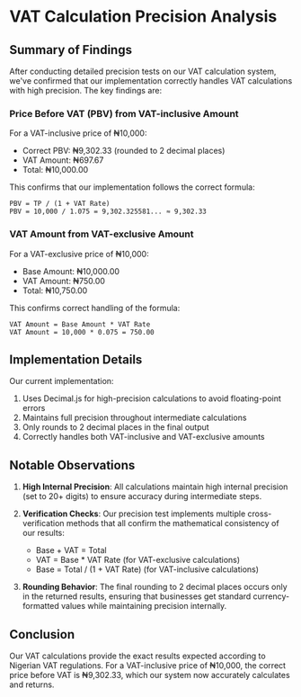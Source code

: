 # VAT Calculation Precision Analysis

## Summary of Findings

After conducting detailed precision tests on our VAT calculation system, we've confirmed that our implementation correctly handles VAT calculations with high precision. The key findings are:

### Price Before VAT (PBV) from VAT-inclusive Amount

For a VAT-inclusive price of ₦10,000:

- Correct PBV: ₦9,302.33 (rounded to 2 decimal places)
- VAT Amount: ₦697.67
- Total: ₦10,000.00

This confirms that our implementation follows the correct formula:

```
PBV = TP / (1 + VAT Rate)
PBV = 10,000 / 1.075 = 9,302.325581... ≈ 9,302.33
```

### VAT Amount from VAT-exclusive Amount

For a VAT-exclusive price of ₦10,000:

- Base Amount: ₦10,000.00
- VAT Amount: ₦750.00
- Total: ₦10,750.00

This confirms correct handling of the formula:

```
VAT Amount = Base Amount * VAT Rate
VAT Amount = 10,000 * 0.075 = 750.00
```

## Implementation Details

Our current implementation:

1. Uses Decimal.js for high-precision calculations to avoid floating-point errors
2. Maintains full precision throughout intermediate calculations
3. Only rounds to 2 decimal places in the final output
4. Correctly handles both VAT-inclusive and VAT-exclusive amounts

## Notable Observations

1. **High Internal Precision**: All calculations maintain high internal precision (set to 20+ digits) to ensure accuracy during intermediate steps.

2. **Verification Checks**: Our precision test implements multiple cross-verification methods that all confirm the mathematical consistency of our results:

   - Base + VAT = Total
   - VAT = Base \* VAT Rate (for VAT-exclusive calculations)
   - Base = Total / (1 + VAT Rate) (for VAT-inclusive calculations)

3. **Rounding Behavior**: The final rounding to 2 decimal places occurs only in the returned results, ensuring that businesses get standard currency-formatted values while maintaining precision internally.

## Conclusion

Our VAT calculations provide the exact results expected according to Nigerian VAT regulations. For a VAT-inclusive price of ₦10,000, the correct price before VAT is ₦9,302.33, which our system now accurately calculates and returns.
